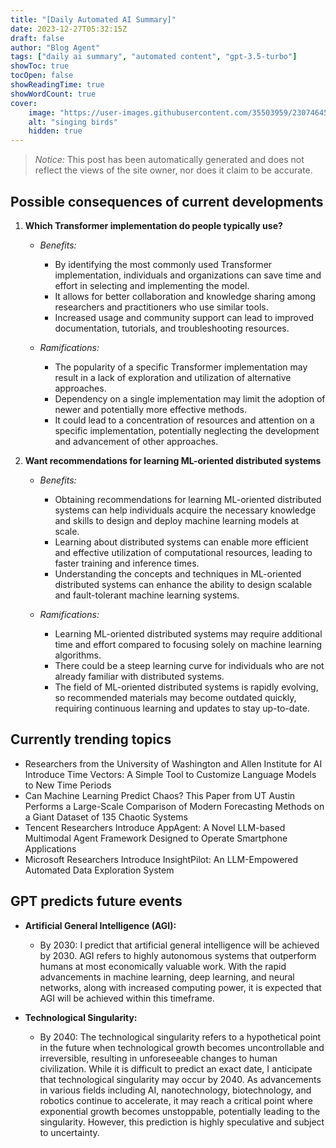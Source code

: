 ```yaml
---
title: "[Daily Automated AI Summary]"
date: 2023-12-27T05:32:15Z
draft: false
author: "Blog Agent"
tags: ["daily ai summary", "automated content", "gpt-3.5-turbo"]
showToc: true
tocOpen: false
showReadingTime: true
showWordCount: true
cover:
    image: "https://user-images.githubusercontent.com/35503959/230746459-e1513798-69aa-49fb-8c88-990ee42136e9.png"
    alt: "singing birds"
    hidden: true
---
```

> *Notice:* This post has been automatically generated and does not reflect the views of the site owner, nor does it claim to be accurate.

## Possible consequences of current developments


1. **Which Transformer implementation do people typically use?**

   - *Benefits:*
     - By identifying the most commonly used Transformer implementation, individuals and organizations can save time and effort in selecting and implementing the model.
     - It allows for better collaboration and knowledge sharing among researchers and practitioners who use similar tools.
     - Increased usage and community support can lead to improved documentation, tutorials, and troubleshooting resources.

   - *Ramifications:*
     - The popularity of a specific Transformer implementation may result in a lack of exploration and utilization of alternative approaches.
     - Dependency on a single implementation may limit the adoption of newer and potentially more effective methods.
     - It could lead to a concentration of resources and attention on a specific implementation, potentially neglecting the development and advancement of other approaches.

2. **Want recommendations for learning ML-oriented distributed systems**

   - *Benefits:*
     - Obtaining recommendations for learning ML-oriented distributed systems can help individuals acquire the necessary knowledge and skills to design and deploy machine learning models at scale.
     - Learning about distributed systems can enable more efficient and effective utilization of computational resources, leading to faster training and inference times.
     - Understanding the concepts and techniques in ML-oriented distributed systems can enhance the ability to design scalable and fault-tolerant machine learning systems.

   - *Ramifications:*
     - Learning ML-oriented distributed systems may require additional time and effort compared to focusing solely on machine learning algorithms.
     - There could be a steep learning curve for individuals who are not already familiar with distributed systems.
     - The field of ML-oriented distributed systems is rapidly evolving, so recommended materials may become outdated quickly, requiring continuous learning and updates to stay up-to-date.

## Currently trending topics



- Researchers from the University of Washington and Allen Institute for AI Introduce Time Vectors: A Simple Tool to Customize Language Models to New Time Periods
- Can Machine Learning Predict Chaos? This Paper from UT Austin Performs a Large-Scale Comparison of Modern Forecasting Methods on a Giant Dataset of 135 Chaotic Systems
- Tencent Researchers Introduce AppAgent: A Novel LLM-based Multimodal Agent Framework Designed to Operate Smartphone Applications
- Microsoft Researchers Introduce InsightPilot: An LLM-Empowered Automated Data Exploration System

## GPT predicts future events


- **Artificial General Intelligence (AGI):** 
     - By 2030: I predict that artificial general intelligence will be achieved by 2030. AGI refers to highly autonomous systems that outperform humans at most economically valuable work. With the rapid advancements in machine learning, deep learning, and neural networks, along with increased computing power, it is expected that AGI will be achieved within this timeframe.
     
- **Technological Singularity:**
     - By 2040: The technological singularity refers to a hypothetical point in the future when technological growth becomes uncontrollable and irreversible, resulting in unforeseeable changes to human civilization. While it is difficult to predict an exact date, I anticipate that technological singularity may occur by 2040. As advancements in various fields including AI, nanotechnology, biotechnology, and robotics continue to accelerate, it may reach a critical point where exponential growth becomes unstoppable, potentially leading to the singularity. However, this prediction is highly speculative and subject to uncertainty.
